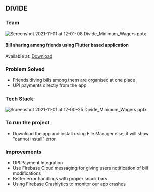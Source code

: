 
## DIVIDE

### Team
![Screenshot 2021-11-01 at 12-01-08 Divide_Minimum_Wagers pptx](https://user-images.githubusercontent.com/23384886/139630943-f2919185-d3d1-4ab7-ad77-3c412f9bc6f2.png)


#### Bill sharing among friends using Flutter based application

Available at: [Download](https://raw.githubusercontent.com/reverope/Divide/master/app-armeabi-v7a-release.apk)

### Problem Solved
- Friends diving bills among them are organised at one place
- UPI payments directly from the app

### Tech Stack:
![Screenshot 2021-11-01 at 12-00-25 Divide_Minimum_Wagers pptx](https://user-images.githubusercontent.com/23384886/139630875-a97ff3f4-dbac-4be9-b236-a689a878e31b.png)


### To run the project
- Download the app and install using File Manager else, it will show "cannot install" error.

### Improvements
- UPI Payment Integration 
- Use Firebase Cloud messaging for giving users notification of bill modifications
- Better error handlings with proper snack bars
- Using Firebase Crashlytics to monitor our app crashes


